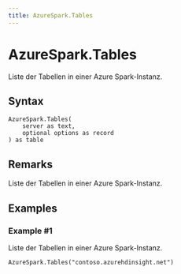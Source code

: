```yaml
---
title: AzureSpark.Tables
---
```


# AzureSpark.Tables


Liste der Tabellen in einer Azure Spark-Instanz.


## Syntax

```powerquery
AzureSpark.Tables(
    server as text,
    optional options as record
) as table
```


## Remarks

Liste der Tabellen in einer Azure Spark-Instanz.


## Examples

### Example #1 
Liste der Tabellen in einer Azure Spark-Instanz.
```powerquery
AzureSpark.Tables("contoso.azurehdinsight.net")
```



